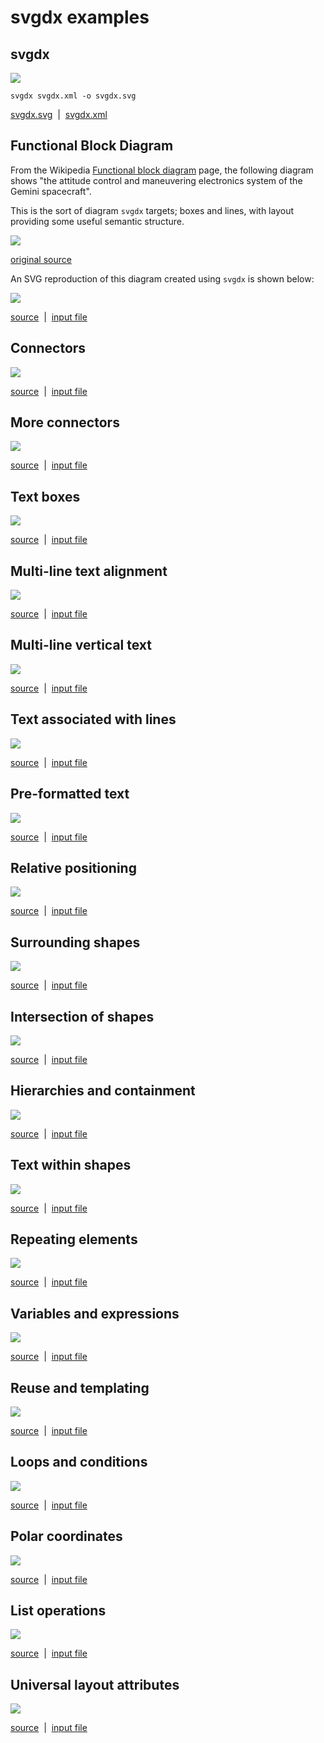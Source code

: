 # **svgdx** examples

## svgdx

![](svgdx.svg)

```
svgdx svgdx.xml -o svgdx.svg
```

[svgdx.svg](svgdx.svg)&nbsp;&nbsp;|&nbsp;&nbsp;[svgdx.xml](svgdx.xml)

## Functional Block Diagram

From the Wikipedia [Functional block diagram](https://en.wikipedia.org/wiki/Functional_block_diagram) page, the following diagram shows "the attitude control and maneuvering electronics system of the Gemini spacecraft".

This is the sort of diagram `svgdx` targets; boxes and lines, with layout providing some useful semantic structure.

![](functional_block_diagram-original.jpg)

[original source](https://commons.wikimedia.org/wiki/File:Functional_block_diagram_of_the_attitude_control_and_maneuvering_electronics_system.jpg)

An SVG reproduction of this diagram created using `svgdx` is shown below:

![](functional_block_diagram.svg)

[source](functional_block_diagram.svg)&nbsp;&nbsp;|&nbsp;&nbsp;[input file](functional_block_diagram.xml)

## Connectors

![](edge-connector.svg)

[source](edge-connector.svg)&nbsp;&nbsp;|&nbsp;&nbsp;[input file](edge-connector.xml)

## More connectors

![](corner-lines.svg)

[source](corner-lines.svg)&nbsp;&nbsp;|&nbsp;&nbsp;[input file](corner-lines.xml)

## Text boxes

![](rect-text.svg)

[source](rect-text.svg)&nbsp;&nbsp;|&nbsp;&nbsp;[input file](rect-text.xml)

## Multi-line text alignment

![](multiline-text.svg)

[source](multiline-text.svg)&nbsp;&nbsp;|&nbsp;&nbsp;[input file](multiline-text.xml)

## Multi-line vertical text

![](vertical-text.svg)

[source](vertical-text.svg)&nbsp;&nbsp;|&nbsp;&nbsp;[input file](vertical-text.xml)

## Text associated with lines

![](line-text.svg)

[source](line-text.svg)&nbsp;&nbsp;|&nbsp;&nbsp;[input file](line-text.xml)

## Pre-formatted text

![](bigtext.svg)

[source](bigtext.svg)&nbsp;&nbsp;|&nbsp;&nbsp;[input file](bigtext.xml)

## Relative positioning

![](loc.svg)

[source](loc.svg)&nbsp;&nbsp;|&nbsp;&nbsp;[input file](loc.xml)

## Surrounding shapes

![](surround.svg)

[source](surround.svg)&nbsp;&nbsp;|&nbsp;&nbsp;[input file](surround.xml)

## Intersection of shapes

![](intersect.svg)

[source](intersect.svg)&nbsp;&nbsp;|&nbsp;&nbsp;[input file](intersect.xml)

## Hierarchies and containment

![](containment.svg)

[source](containment.svg)&nbsp;&nbsp;|&nbsp;&nbsp;[input file](containment.xml)

## Text within shapes

![](text-attr.svg)

[source](text-attr.svg)&nbsp;&nbsp;|&nbsp;&nbsp;[input file](text-attr.xml)

## Repeating elements

![](repeat.svg)

[source](repeat.svg)&nbsp;&nbsp;|&nbsp;&nbsp;[input file](repeat.xml)

## Variables and expressions

![](define.svg)

[source](define.svg)&nbsp;&nbsp;|&nbsp;&nbsp;[input file](define.xml)

## Reuse and templating

![](reuse.svg)

[source](reuse.svg)&nbsp;&nbsp;|&nbsp;&nbsp;[input file](reuse.xml)

## Loops and conditions

![](loops.svg)

[source](loops.svg)&nbsp;&nbsp;|&nbsp;&nbsp;[input file](loops.xml)

## Polar coordinates

![](sunshine.svg)

[source](sunshine.svg)&nbsp;&nbsp;|&nbsp;&nbsp;[input file](sunshine.xml)

## List operations

![](list-funcs.svg)

[source](list-funcs.svg)&nbsp;&nbsp;|&nbsp;&nbsp;[input file](list-funcs.xml)

## Universal layout attributes

![](football.svg)

[source](football.svg)&nbsp;&nbsp;|&nbsp;&nbsp;[input file](football.xml)
